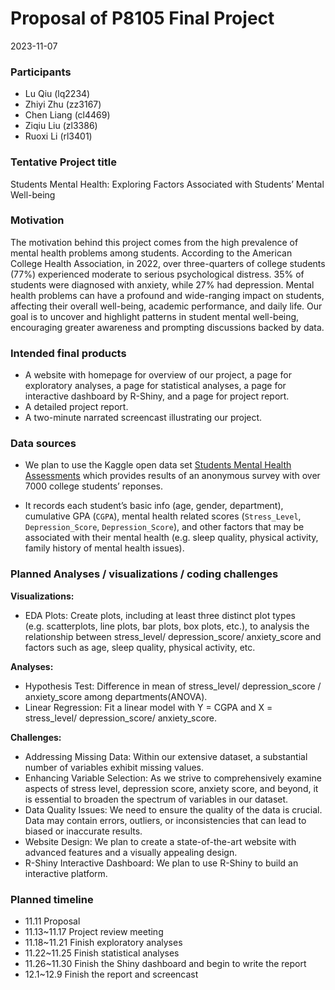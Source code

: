 Proposal of P8105 Final Project
================
2023-11-07

### Participants

- Lu Qiu (lq2234)
- Zhiyi Zhu (zz3167)
- Chen Liang (cl4469)
- Ziqiu Liu (zl3386)
- Ruoxi Li (rl3401)

### Tentative Project title

Students Mental Health: Exploring Factors Associated with Students’
Mental Well-being

### Motivation

The motivation behind this project comes from the high prevalence of
mental health problems among students. According to the American College
Health Association, in 2022, over three-quarters of college students
(77%) experienced moderate to serious psychological distress. 35% of
students were diagnosed with anxiety, while 27% had depression. Mental
health problems can have a profound and wide-ranging impact on students,
affecting their overall well-being, academic performance, and daily
life. Our goal is to uncover and highlight patterns in student mental
well-being, encouraging greater awareness and prompting discussions
backed by data.

### Intended final products

- A website with homepage for overview of our project, a page for
  exploratory analyses, a page for statistical analyses, a page for
  interactive dashboard by R-Shiny, and a page for project report.
- A detailed project report.
- A two-minute narrated screencast illustrating our project.

### Data sources

- We plan to use the Kaggle open data set [Students Mental Health
  Assessments](https://www.kaggle.com/datasets/sonia22222/students-mental-health-assessments/data)
  which provides results of an anonymous survey with over 7000 college
  students’ reponses.

- It records each student’s basic info (age, gender, department),
  cumulative GPA (`CGPA`), mental health related scores (`Stress_Level`,
  `Depression_Score`, `Depression_Score`), and other factors that may be
  associated with their mental health (e.g. sleep quality, physical
  activity, family history of mental health issues).

### Planned Analyses / visualizations / coding challenges

**Visualizations:**

- EDA Plots: Create plots, including at least three distinct plot types
  (e.g. scatterplots, line plots, bar plots, box plots, etc.), to
  analysis the relationship between stress_level/ depression_score/
  anxiety_score and factors such as age, sleep quality, physical
  activity, etc.

**Analyses:**

- Hypothesis Test: Difference in mean of stress_level/ depression_score
  / anxiety_score among departments(ANOVA).
- Linear Regression: Fit a linear model with Y = CGPA and X =
  stress_level/ depression_score/ anxiety_score.

**Challenges:**

- Addressing Missing Data: Within our extensive dataset, a substantial
  number of variables exhibit missing values.
- Enhancing Variable Selection: As we strive to comprehensively examine
  aspects of stress level, depression score, anxiety score, and beyond,
  it is essential to broaden the spectrum of variables in our dataset.
- Data Quality Issues: We need to ensure the quality of the data is
  crucial. Data may contain errors, outliers, or inconsistencies that
  can lead to biased or inaccurate results.
- Website Design: We plan to create a state-of-the-art website with
  advanced features and a visually appealing design.
- R-Shiny Interactive Dashboard: We plan to use R-Shiny to build an
  interactive platform.

### Planned timeline

- 11.11 Proposal
- 11.13~11.17 Project review meeting
- 11.18~11.21 Finish exploratory analyses
- 11.22~11.25 Finish statistical analyses
- 11.26~11.30 Finish the Shiny dashboard and begin to write the report
- 12.1~12.9 Finish the report and screencast
